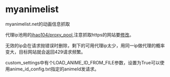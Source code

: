# myanimelist
myanimelist.net的动画信息抓取

代理ip池用的[jhao104/proxy_pool](https://github.com/jhao104/proxy_pool),注意抓取https的网站要[修改](https://github.com/jhao104/proxy_pool/issues/156)。

无效的ip会在请求抛错误时删除，剩下的可用代理ip太少，用同一ip做代理的概率变大，目标网站就会返回429请求频繁。

custom_settings中有个LOAD_ANIME_ID_FROM_FILE参数，设置为True可以使用anime_id_config.txt指定的animeId发请求。